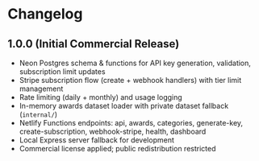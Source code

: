 # Changelog

## 1.0.0 (Initial Commercial Release)
- Neon Postgres schema & functions for API key generation, validation, subscription limit updates
- Stripe subscription flow (create + webhook handlers) with tier limit management
- Rate limiting (daily + monthly) and usage logging
- In-memory awards dataset loader with private dataset fallback (`internal/`)
- Netlify Functions endpoints: api, awards, categories, generate-key, create-subscription, webhook-stripe, health, dashboard
- Local Express server fallback for development
- Commercial license applied; public redistribution restricted
